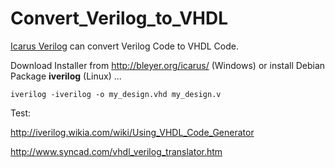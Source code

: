 # Convert_Verilog_to_VHDL
[Icarus Verilog](http://iverilog.icarus.com/) can convert Verilog Code to VHDL Code.

Download Installer from http://bleyer.org/icarus/ (Windows) or install Debian Package **iverilog** (Linux) ...

```
iverilog -iverilog -o my_design.vhd my_design.v
```

Test:

http://iverilog.wikia.com/wiki/Using_VHDL_Code_Generator

http://www.syncad.com/vhdl_verilog_translator.htm
